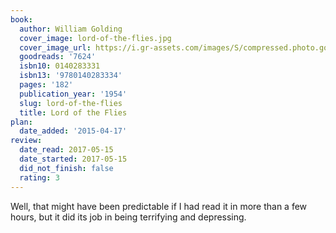 ```yaml
---
book:
  author: William Golding
  cover_image: lord-of-the-flies.jpg
  cover_image_url: https://i.gr-assets.com/images/S/compressed.photo.goodreads.com/books/1327869409l/7624._SX98_.jpg
  goodreads: '7624'
  isbn10: 0140283331
  isbn13: '9780140283334'
  pages: '182'
  publication_year: '1954'
  slug: lord-of-the-flies
  title: Lord of the Flies
plan:
  date_added: '2015-04-17'
review:
  date_read: 2017-05-15
  date_started: 2017-05-15
  did_not_finish: false
  rating: 3
---
```


Well, that might have been predictable if I had read it in more than a few hours, but it did its job in being terrifying and depressing.
